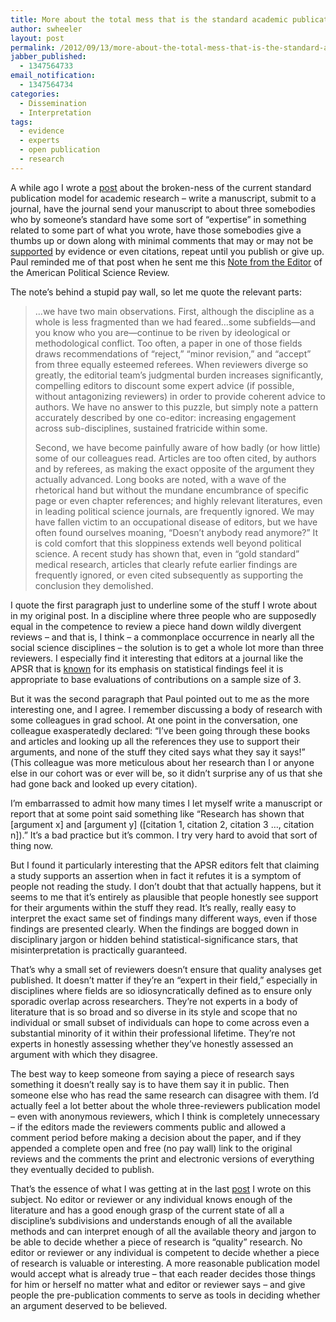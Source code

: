 ```yaml
---
title: More about the total mess that is the standard academic publication system
author: swheeler
layout: post
permalink: /2012/09/13/more-about-the-total-mess-that-is-the-standard-academic-publication-system/
jabber_published:
  - 1347564733
email_notification:
  - 1347564734
categories:
  - Dissemination
  - Interpretation
tags:
  - evidence
  - experts
  - open publication
  - research
---
```

A while ago I wrote a [post][1] about the broken-ness of the current standard publication model for academic research – write a manuscript, submit to a journal, have the journal send your manuscript to about three somebodies who by someone’s standard have some sort of “expertise” in something related to some part of what you wrote, have those somebodies give a thumbs up or down along with minimal comments that may or may not be [supported][2] by evidence or even citations, repeat until you publish or give up. Paul reminded me of that post when he sent me this [Note from the Editor][3] of the American Political Science Review.<!--more-->

The note’s behind a stupid pay wall, so let me quote the relevant parts:

> …we have two main observations. First, although the discipline as a whole is less fragmented than we had feared…some subfields—and you know who you are—continue to be riven by ideological or methodological conflict. Too often, a paper in one of those fields draws recommendations of “reject,” “minor revision,” and “accept” from three equally esteemed referees. When reviewers diverge so greatly, the editorial team&#8217;s judgmental burden increases significantly, compelling editors to discount some expert advice (if possible, without antagonizing reviewers) in order to provide coherent advice to authors. We have no answer to this puzzle, but simply note a pattern accurately described by one co-editor: increasing engagement across sub-disciplines, sustained fratricide within some.
> 
> Second, we have become painfully aware of how badly (or how little) some of our colleagues read. Articles are too often cited, by authors and by referees, as making the exact opposite of the argument they actually advanced. Long books are noted, with a wave of the rhetorical hand but without the mundane encumbrance of specific page or even chapter references; and highly relevant literatures, even in leading political science journals, are frequently ignored. We may have fallen victim to an occupational disease of editors, but we have often found ourselves moaning, “Doesn&#8217;t anybody read anymore?” It is cold comfort that this sloppiness extends well beyond political science. A recent study has shown that, even in “gold standard” medical research, articles that clearly refute earlier findings are frequently ignored, or even cited subsequently as supporting the conclusion they demolished.

I quote the first paragraph just to underline some of the stuff I wrote about in my original post. In a discipline where three people who are supposedly equal in the competence to review a piece hand down wildly divergent reviews – and that is, I think – a commonplace occurrence in nearly all the social science disciplines – the solution is to get a whole lot more than three reviewers. I especially find it interesting that editors at a journal like the APSR that is [known][4] for its emphasis on statistical findings feel it is appropriate to base evaluations of contributions on a sample size of 3.

But it was the second paragraph that Paul pointed out to me as the more interesting one, and I agree. I remember discussing a body of research with some colleagues in grad school. At one point in the conversation, one colleague exasperatedly declared: “I’ve been going through these books and articles and looking up all the references they use to support their arguments, and none of the stuff they cited says what they say it says!” (This colleague was more meticulous about her research than I or anyone else in our cohort was or ever will be, so it didn’t surprise any of us that she had gone back and looked up every citation).

I’m embarrassed to admit how many times I let myself write a manuscript or report that at some point said something like “Research has shown that \[argument x] and [argument y\] ([citation 1, citation 2, citation 3 …, citation n]).” It’s a bad practice but it’s common. I try very hard to avoid that sort of thing now.

But I found it particularly interesting that the APSR editors felt that claiming a study supports an assertion when in fact it refutes it is a symptom of people not reading the study. I don’t doubt that that actually happens, but it seems to me that it’s entirely as plausible that people honestly see support for their arguments within the stuff they read. It’s really, really easy to interpret the exact same set of findings many different ways, even if those findings are presented clearly. When the findings are bogged down in disciplinary jargon or hidden behind statistical-significance stars, that misinterpretation is practically guaranteed.

That’s why a small set of reviewers doesn’t ensure that quality analyses get published. It doesn’t matter if they’re an “expert in their field,” especially in disciplines where fields are so idiosyncratically defined as to ensure only sporadic overlap across researchers. They’re not experts in a body of literature that is so broad and so diverse in its style and scope that no individual or small subset of individuals can hope to come across even a substantial minority of it within their professional lifetime. They’re not experts in honestly assessing whether they’ve honestly assessed an argument with which they disagree.

The best way to keep someone from saying a piece of research says something it doesn’t really say is to have them say it in public. Then someone else who has read the same research can disagree with them. I’d actually feel a lot better about the whole three-reviewers publication model – even with anonymous reviewers, which I think is completely unnecessary – if the editors made the reviewers comments public and allowed a comment period before making a decision about the paper, and if they appended a complete open and free (no pay wall) link to the original reviews and the comments the print and electronic versions of everything they eventually decided to publish.

That’s the essence of what I was getting at in the last [post][1] I wrote on this subject. No editor or reviewer or any individual knows enough of the literature and has a good enough grasp of the current state of all a discipline’s subdivisions and understands enough of all the available methods and can interpret enough of all the available theory and jargon to be able to decide whether a piece of research is “quality” research. No editor or reviewer or any individual is competent to decide whether a piece of research is valuable or interesting. A more reasonable publication model would accept what is already true – that each reader decides those things for him or herself no matter what and editor or reviewer says – and give people the pre-publication comments to serve as tools in deciding whether an argument deserved to be believed.

 [1]: http://housesofstones.github.io/2012/06/13/we-dont-need-better-research-we-need-more-research-with-search-options/
 [2]: http://housesofstones.github.io/2012/09/06/why-should-we-believe-you-anthropology-and-public-interest/
 [3]: http://journals.cambridge.org/action/displayAbstract?fromPage=online&aid=8675866
 [4]: http://polmeth.wustl.edu/media/Paper/Publication%20Bias%20in%20Political%20Science%20(final).pdf
